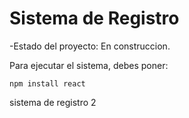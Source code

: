 <h1> Sistema de Registro</h1>

-Estado del proyecto: En construccion.

Para ejecutar el sistema, debes poner:

```npm install react```

sistema de registro 2
